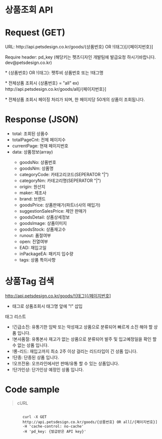 # 상품조회 API

# Request (GET)
<p>URL: http://api.petsdesign.co.kr/goods/{상품번호} OR !{태그}[/{페이지번호}]</p>
<p>Require header: pd_key (해당키는 펫츠디자인 개발팀에 발급요청 하시기바랍니다. dev@petsdesign.co.kr)</p>

<p>* {상품번호} OR !{태그}: 펫투비 상품번호 또는 !태그명</p>
<p>* 전체상품 조회시 {상품번호} = "all" ex) http://api.petsdesign.co.kr/goods/all[/{페이지번호}]</p>
<p>* 전체상품 조회시 페이징 처리가 되며, 한 페이지당 50개의 상품이 조회됩니다.</p>

# Response (JSON)
<ul>
  <li>total: 조회된 상품수</li>
  <li>totalPageCnt: 전체 페이지수</li>
  <li>currentPage: 현재 페이지번호</li>
  <li>data: 상품정보(array)</li>
  <ul>
    <li>goodsNo: 상품번호</li>
    <li>goodsNm: 상품명</li>
    <li>categoryCode: 카테고리코드(SEPERATOR "|")</li>
    <li>categoryNm: 카테고리명(SEPERATOR "|")</li>
    <li>origin: 원산지</li>
    <li>maker: 제조사</li>
    <li>brand: 브렌드</li>
    <li>goodsPrice: 상품판매가(파트너사의 매입가)</li>
    <li>suggestionSalesPrice: 제안 판매가</li>
    <li>goodsDetail: 상품상세정보</li>
    <li>goodsImage: 상품이미지</li>
    <li>goodsStock: 상품재고수</li>
    <li>runout: 품절여부</li>
    <li>open: 진열여부</li>
    <li>EAD: 재입고일</li>
    <li>inPackageEA: 패키지 입수량</li>
	<li>tags: 상품 특이사항</li>
  </ul>
  
</ul>

# 상품Tag 검색

http://api.petsdesign.co.kr/goods/!{태그}[/페이지번호]
* 태그로 상품조회시 태그명 앞에 "!" 삽입

태그 리스트
- !긴급소진: 유통기한 임박 또는 악성재고 상품으로 분류되어 빠르게 소진 해야 할 상품 입니다.
- !본사품절: 유통본사 재고가 없는 상품으로 분류되어 발주 및 입고예정일을 확인 할 수 없는 상품 입니다.
- !롱-리드: 재입고까지 최소 2주 이상 걸리는 리드타입이 긴 상품 입니다.
- !단종: 단종된 상품 입니다.
- !오프전용: 오프라인에서만 판매/유통 할 수 있는 상품입니다.
- !단가인상: 단가인상 예정인 상품 입니다.

# Code sample
<blockquote>
	<p>cURL</p>
</blockquote>
<pre>
	<code>
		curl -X GET
		http://api.petsdesign.co.kr/goods/{상품번호} OR all[/{페이지번호}]
		-H 'cache-control: no-cache'
		-H 'pd_key: {발급받은 API key}'
	</code>
</pre>

